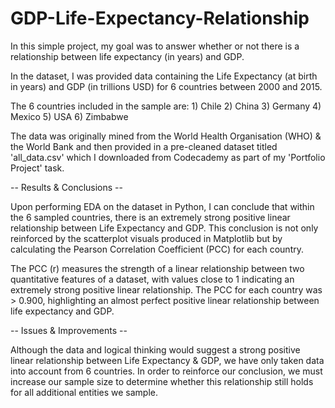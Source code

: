 # GDP-Life-Expectancy-Relationship

In this simple project, my goal was to answer whether or not there is a relationship between life expectancy (in years) and GDP. 

In the dataset, I was provided data containing the Life Expectancy (at birth in years) and GDP (in trillions USD) for 6 countries between 2000 and 2015.

The 6 countries included in the sample are:
    1) Chile
    2) China
    3) Germany
    4) Mexico
    5) USA
    6) Zimbabwe 

The data was originally mined from the World Health Organisation (WHO) & the World Bank and then provided in a pre-cleaned dataset titled 'all_data.csv' which I downloaded from Codecademy as part of my 'Portfolio Project' task. 


-- Results & Conclusions --

Upon performing EDA on the dataset in Python, I can conclude that within the 6 sampled countries, there is an extremely strong positive linear relationship between Life Expectancy and GDP. This conclusion is not only reinforced by the scatterplot visuals produced in Matplotlib but by calculating the Pearson Correlation Coefficient (PCC) for each country. 

The PCC (r) measures the strength of a linear relationship between two quantitative features of a dataset, with values close to 1 indicating an extremely strong positive linear relationship. The PCC for each country was > 0.900, highlighting an almost perfect positive linear relationship between life expectancy and GDP. 


-- Issues & Improvements -- 

Although the data and logical thinking would suggest a strong positive linear relationship between Life Expectancy & GDP, we have only taken data into account from 6 countries. In order to reinforce our conclusion, we must increase our sample size to determine whether this relationship still holds for all additional entities we sample. 
